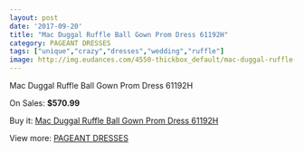 ```yaml
---
layout: post
date: '2017-09-20'
title: "Mac Duggal Ruffle Ball Gown Prom Dress 61192H"
category: PAGEANT DRESSES
tags: ["unique","crazy","dresses","wedding","ruffle"]
image: http://img.eudances.com/4550-thickbox_default/mac-duggal-ruffle-ball-gown-prom-dress-61192h.jpg
---
```

Mac Duggal Ruffle Ball Gown Prom Dress 61192H

On Sales: **$570.99**
<a href="https://www.eudances.com/en/pageant-dresses/1522-mac-duggal-ruffle-ball-gown-prom-dress-61192h.html"><amp-img layout="responsive" width="600" height="600" src="//img.eudances.com/4550-thickbox_default/mac-duggal-ruffle-ball-gown-prom-dress-61192h.jpg" alt="Mac Duggal Ruffle Ball Gown Prom Dress 61192H 0" /></a>
<a href="https://www.eudances.com/en/pageant-dresses/1522-mac-duggal-ruffle-ball-gown-prom-dress-61192h.html"><amp-img layout="responsive" width="600" height="600" src="//img.eudances.com/4551-thickbox_default/mac-duggal-ruffle-ball-gown-prom-dress-61192h.jpg" alt="Mac Duggal Ruffle Ball Gown Prom Dress 61192H 1" /></a>

Buy it: [Mac Duggal Ruffle Ball Gown Prom Dress 61192H](https://www.eudances.com/en/pageant-dresses/1522-mac-duggal-ruffle-ball-gown-prom-dress-61192h.html "Mac Duggal Ruffle Ball Gown Prom Dress 61192H")

View more: [PAGEANT DRESSES](https://www.eudances.com/en/16-pageant-dresses "PAGEANT DRESSES")